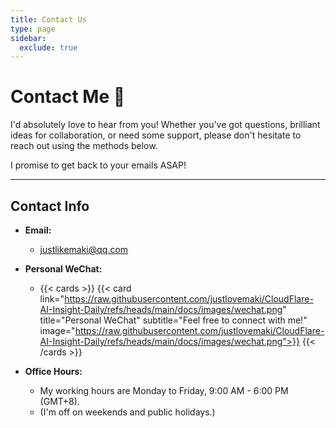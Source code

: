 ```yaml
---
title: Contact Us
type: page
sidebar:
  exclude: true
---
```

# Contact Me 📧

I'd absolutely love to hear from you! Whether you've got questions, brilliant ideas for collaboration, or need some support, please don't hesitate to reach out using the methods below.

I promise to get back to your emails ASAP!

---

## **Contact Info**

*   **Email:**
    *   [justlikemaki@qq.com](mailto:justlikemaki@qq.com)

*   **Personal WeChat:**
    *   {{< cards >}}
        {{< card link="https://raw.githubusercontent.com/justlovemaki/CloudFlare-AI-Insight-Daily/refs/heads/main/docs/images/wechat.png" title="Personal WeChat" subtitle="Feel free to connect with me!" image="https://raw.githubusercontent.com/justlovemaki/CloudFlare-AI-Insight-Daily/refs/heads/main/docs/images/wechat.png">}}
        {{< /cards >}}

*   **Office Hours:**
    *   My working hours are Monday to Friday, 9:00 AM - 6:00 PM (GMT+8).
    *   (I'm off on weekends and public holidays.)